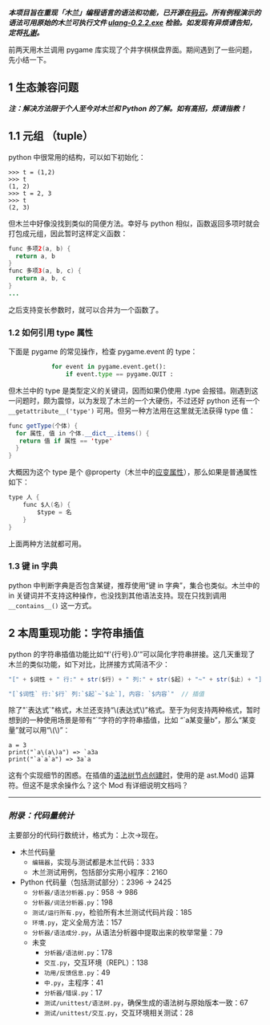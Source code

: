 ***本项目旨在重现「木兰」编程语言的语法和功能，已开源在[码云](https://gitee.com/MulanRevive/mulan-rework)。所有例程演示的语法可用原始的木兰可执行文件  [ulang-0.2.2.exe](https://gitee.com/MulanRevive/bounty/tree/master/%E5%8E%9F%E5%A7%8B%E8%B5%84%E6%96%99/%E5%8F%AF%E6%89%A7%E8%A1%8C%E6%96%87%E4%BB%B6) 检验。如发现有异烦请告知，定将[礼谢](https://gitee.com/MulanRevive/bounty)。***

前两天用木兰调用 pygame 库实现了个井字棋棋盘界面。期间遇到了一些问题，先小结一下。

## 1 生态兼容问题

***注：解决方法限于个人至今对木兰和 Python 的了解。如有高招，烦请指教！***

## 1.1 元组 （tuple）

python 中很常用的结构，可以如下初始化：
```
>>> t = (1,2)
>>> t
(1, 2)
>>> t = 2, 3
>>> t
(2, 3)
```

但木兰中好像没找到类似的简便方法。幸好与 python 相似，函数返回多项时就会打包成元组，因此暂时这样定义函数：
```java
func 多项2(a, b) {
  return a, b
}
func 多项3(a, b, c) {
  return a, b, c
}
...
```
之后支持变长参数时，就可以合并为一个函数了。

### 1.2 如何引用 type 属性

下面是 pygame 的常见操作，检查 pygame.event 的 type： 
```python
			for event in pygame.event.get():
				if event.type == pygame.QUIT :
```

但木兰中的 type 是类型定义的关键词，因而如果仍使用 .type 会报错。刚遇到这一问题时，颇为震惊，以为发现了木兰的一个大硬伤，不过还好 python 还有一个 `__getattribute__('type')` 可用。但另一种方法用在这里就无法获得 type 值：
```java
func getType(个体) {
  for 属性, 值 in 个体.__dict__.items() {
   return 值 if 属性 == 'type'
  }
}
```

大概因为这个 type 是个 @property（木兰中的[应变属性](https://zhuanlan.zhihu.com/p/261048633)），那么如果是普通属性如下：
```java
type 人 {
    func $人(名) {
        $type = 名
    }
}
```
上面两种方法就都可用。

### 1.3 键 in 字典

python 中判断字典是否包含某键，推荐使用“键 in 字典”，集合也类似。木兰中的 in 关键词并不支持这种操作，也没找到其他语法支持。现在只找到调用 `__contains__()` 这一方式。

## 2 本周重现功能：字符串插值

python 的字符串插值功能比如“f'{行号}.0'”可以简化字符串拼接。这几天重现了木兰的类似功能，如下对比，比拼接方式简洁不少：

```java
"[" + $词性 + " 行:" + str($行) + " 列:" + str($起) + "~" + str($止) + "], 内容: " + $内容  // 拼接

"[`$词性` 行:`$行` 列:`$起`~`$止`], 内容: `$内容`"  // 插值
```
除了"\`表达式\`"格式，木兰还支持“\\(表达式\\)”格式。至于为何支持两种格式，暂时想到的一种使用场景是带有“\`”字符的字符串插值，比如 “\`a某变量b”，那么“某变量”就可以用“\\(\\)”：

```
a = 3
print("`a\(a\)a") => `a3a
print("`a`a`a") => 3a`a
```

这有个实现细节的困惑。在插值的[语法树节点创建时](https://gitee.com/MulanRevive/mulan-rework/blob/master/%E5%88%86%E6%9E%90%E5%99%A8/%E8%AF%AD%E6%B3%95%E5%88%86%E6%9E%90%E5%99%A8.py#L671)，使用的是 ast.Mod() 运算符。但这不是求余操作么？这个 Mod 有详细说明文档吗？

-----------

### ***附录：代码量统计***

主要部分的代码行数统计，格式为：上次->现在。

- 木兰代码量
  - `编辑器`，实现与测试都是木兰代码：333
  - 木兰测试用例，包括部分实用小程序：2160
- Python 代码量（包括测试部分）：2396 -> 2425
  - `分析器/语法分析器.py`：958 -> 986
  - `分析器/词法分析器.py`：198
  - `测试/运行所有.py`，检验所有木兰测试代码片段：185
  - `环境.py`，定义全局方法：157
  - `分析器/语法成分.py`，从语法分析器中提取出来的枚举常量：79
  - 未变
    - `分析器/语法树.py`：178
    - `交互.py`，交互环境（REPL）：138
    - `功用/反馈信息.py`：49
    - `中.py`，主程序：41
    - `分析器/错误.py`：17
    - `测试/unittest/语法树.py`，确保生成的语法树与原始版本一致：67
    - `测试/unittest/交互.py`，交互环境相关测试：28
